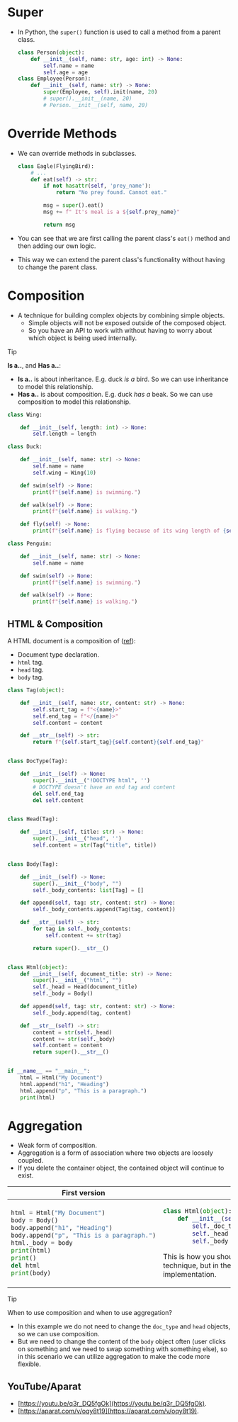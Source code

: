 # Super

- In Python, the `super()` function is used to call a method from a parent class.

  ```py
  class Person(object):
      def __init__(self, name: str, age: int) -> None:
          self.name = name
          self.age = age
  class Employee(Person):
      def __init__(self, name: str) -> None:
          super(Employee, self).init(name, 20)
          # super().__init__(name, 20)
          # Person.__init__(self, name, 20)
  ```

# Override Methods

- We can override methods in subclasses.

  ```py
  class Eagle(FlyingBird):
      # ...
      def eat(self) -> str:
          if not hasattr(self, 'prey_name'):
              return "No prey found. Cannot eat."

          msg = super().eat()
          msg += f" It's meal is a ${self.prey_name}"

          return msg
  ```

- You can see that we are first calling the parent class's `eat()` method and then adding our own logic.
- This way we can extend the parent class's functionality without having to change the parent class.

# Composition

- A technique for building complex objects by combining simple objects.
  - Simple objects will not be exposed outside of the composed object.
  - So you have an API to work with without having to worry about which object is being used internally.

> [!TIP]
>
> **Is a..**, and **Has a..**:
>
> - **Is a..** is about inheritance. E.g. duck _is a_ bird. So we can use inheritance to model this relationship.
> - **Has a..** is about composition. E.g. duck _has a_ beak. So we can use composition to model this relationship.

```py
class Wing:

    def __init__(self, length: int) -> None:
        self.length = length

class Duck:

    def __init__(self, name: str) -> None:
        self.name = name
        self.wing = Wing(10)

    def swim(self) -> None:
        print(f"{self.name} is swimming.")

    def walk(self) -> None:
        print(f"{self.name} is walking.")

    def fly(self) -> None:
        print(f"{self.name} is flying because of its wing length of {self.wing.length}.")

class Penguin:

    def __init__(self, name: str) -> None:
        self.name = name

    def swim(self) -> None:
        print(f"{self.name} is swimming.")

    def walk(self) -> None:
        print(f"{self.name} is walking.")
```

## HTML & Composition

A HTML document is a composition of ([ref](https://html.spec.whatwg.org/multipage/introduction.html#a-quick-introduction-to-html)):

- Document type declaration.
- `html` tag.
- `head` tag.
- `body` tag.

```py
class Tag(object):

    def __init__(self, name: str, content: str) -> None:
        self.start_tag = f"<{name}>"
        self.end_tag = f"</{name}>"
        self.content = content

    def __str__(self) -> str:
        return f"{self.start_tag}{self.content}{self.end_tag}"


class DocType(Tag):

    def __init__(self) -> None:
        super().__init__("!DOCTYPE html", '')
        # DOCTYPE doesn't have an end tag and content
        del self.end_tag
        del self.content


class Head(Tag):

    def __init__(self, title: str) -> None:
        super().__init__("head", '')
        self.content = str(Tag("title", title))


class Body(Tag):

    def __init__(self) -> None:
        super().__init__("body", "")
        self._body_contents: list[Tag] = []

    def append(self, tag: str, content: str) -> None:
        self._body_contents.append(Tag(tag, content))

    def __str__(self) -> str:
        for tag in self._body_contents:
            self.content += str(tag)

        return super().__str__()


class Html(object):
    def __init__(self, document_title: str) -> None:
        super().__init__("html", "")
        self._head = Head(document_title)
        self._body = Body()

    def append(self, tag: str, content: str) -> None:
        self._body.append(tag, content)

    def __str__(self) -> str:
        content = str(self._head)
        content += str(self._body)
        self.content = content
        return super().__str__()


if __name__ == "__main__":
    html = Html("My Document")
    html.append("h1", "Heading")
    html.append("p", "This is a paragraph.")
    print(html)
```

# Aggregation

- Weak form of composition.
- Aggregation is a form of association where two objects are loosely coupled.
- If you delete the container object, the contained object will continue to exist.

<table>
<thead><tr><th>First version</th><th>Modified Class</th></tr></thead>
<tbody>

<tr><td>

```py
html = Html("My Document")
body = Body()
body.append("h1", "Heading")
body.append("p", "This is a paragraph.")
html._body = body
print(html)
print()
del html
print(body)
```

</td><td>

```py
class Html(object):
    def __init__(self, doc_type: DocType, head: Head, body: Body) -> None:
        self._doc_type = doc_type
        self._head = head
        self._body = body
```

This is how you should modify the `Html` class to make it work with aggregation technique, but in the first version we do not have to change the `Html` class implementation.

</td></tr>
</tbody>
</table>

> [!TIP]
>
> When to use composition and when to use aggregation?
>
> - In this example we do not need to change the `doc_type` and `head` objects, so we can use composition.
> - But we need to change the content of the `body` object often (user clicks on something and we need to swap something with something else), so in this scenario we can utilize aggregation to make the code more flexible.

## YouTube/Aparat

- [https://youtu.be/q3r_DQ5fgOk](https://youtu.be/q3r_DQ5fgOk).
- [https://aparat.com/v/oqy8t19](https://aparat.com/v/oqy8t19).
